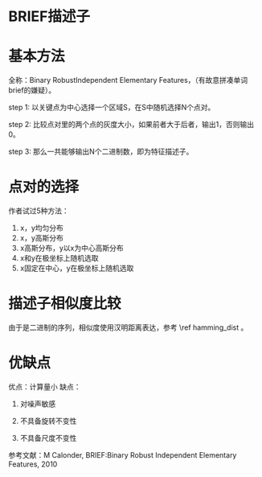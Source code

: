 # BRIEF描述子

# 基本方法

全称：Binary RobustIndependent Elementary Features，（有故意拼凑单词brief的嫌疑）。

step 1: 以关键点为中心选择一个区域S，在S中随机选择N个点对。

step 2: 比较点对里的两个点的灰度大小，如果前者大于后者，输出1，否则输出0。

step 3: 那么一共能够输出N个二进制数，即为特征描述子。

# 点对的选择

作者试过5种方法：
1. x，y均匀分布
2. x，y高斯分布
3. x高斯分布，y以x为中心高斯分布
4. x和y在极坐标上随机选取
5. x固定在中心，y在极坐标上随机选取

# 描述子相似度比较

由于是二进制的序列，相似度使用汉明距离表达，参考 \ref hamming_dist 。

# 优缺点

优点：计算量小
缺点：

1. 对噪声敏感

2. 不具备旋转不变性

3. 不具备尺度不变性

参考文献：M Calonder, BRIEF:Binary Robust Independent Elementary Features, 2010
